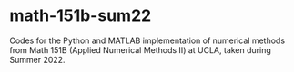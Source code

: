 # math-151b-sum22
Codes for the Python and MATLAB implementation of numerical methods from Math 151B (Applied Numerical Methods II) at UCLA, taken during Summer 2022.

